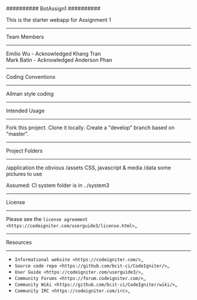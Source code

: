 ##########
BotAssign1
##########

This is the starter webapp for Assignment 1


************
Team Members
************
Emilio Wu - Acknowledged
Khang Tran  
Mark Batin - Acknowledged
Anderson Phan 

******************
Coding Conventions
******************
Allman style coding

**************
Intended Usage
**************

Fork this project.
Clone it locally.
Create a "develop" branch based on "master".

***************
Project Folders
***************

/application    the obvious
/assets         CSS, javascript & media
/data           some pictures to use

Assumed: CI system folder is in ../system3

*******
License
*******

Please see the `license
agreement <https://codeigniter.com/userguide3/license.html>`_

*********
Resources
*********

-  `Informational website <https://codeigniter.com/>`_
-  `Source code repo <https://github.com/bcit-ci/CodeIgniter/>`_
-  `User Guide <https://codeigniter.com/userguide3/>`_
-  `Community Forums <https://forum.codeigniter.com/>`_
-  `Community Wiki <https://github.com/bcit-ci/CodeIgniter/wiki/>`_
-  `Community IRC <https://codeigniter.com/irc>`_

